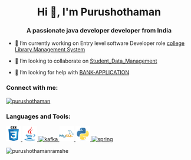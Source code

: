 <h1 align="center">Hi 👋, I'm Purushothaman</h1>
<h3 align="center">A passionate java developer developer from India</h3>

- 🔭 I’m currently working on Entry level software Developer role [college Library Management System](https://github.com/PurushothamanRamesh/College-Library-Management-System.git)

- 👯 I’m looking to collaborate on [Student_Data_Management](https://github.com/PurushothamanRamesh/Student_Data_Management.git)

- 🤝 I’m looking for help with [BANK-APPLICATION](https://github.com/PurushothamanRamesh/BANK-APPLICATION.git)

<h3 align="left">Connect with me:</h3>
<p align="left">
<a href="https://www.leetcode.com/purushothaman" target="blank"><img align="center" src="https://raw.githubusercontent.com/rahuldkjain/github-profile-readme-generator/master/src/images/icons/Social/leet-code.svg" alt="purushothaman" height="30" width="40" /></a>
</p>

<h3 align="left">Languages and Tools:</h3>
<p align="left"> <a href="https://www.w3schools.com/css/" target="_blank" rel="noreferrer"> <img src="https://raw.githubusercontent.com/devicons/devicon/master/icons/css3/css3-original-wordmark.svg" alt="css3" width="40" height="40"/> </a> <a href="https://www.java.com" target="_blank" rel="noreferrer"> <img src="https://raw.githubusercontent.com/devicons/devicon/master/icons/java/java-original.svg" alt="java" width="40" height="40"/> </a> <a href="https://kafka.apache.org/" target="_blank" rel="noreferrer"> <img src="https://www.vectorlogo.zone/logos/apache_kafka/apache_kafka-icon.svg" alt="kafka" width="40" height="40"/> </a> <a href="https://www.mysql.com/" target="_blank" rel="noreferrer"> <img src="https://raw.githubusercontent.com/devicons/devicon/master/icons/mysql/mysql-original-wordmark.svg" alt="mysql" width="40" height="40"/> </a> <a href="https://www.python.org" target="_blank" rel="noreferrer"> <img src="https://raw.githubusercontent.com/devicons/devicon/master/icons/python/python-original.svg" alt="python" width="40" height="40"/> </a> <a href="https://spring.io/" target="_blank" rel="noreferrer"> <img src="https://www.vectorlogo.zone/logos/springio/springio-icon.svg" alt="spring" width="40" height="40"/> </a> </p>

<p><img align="center" src="https://github-readme-stats.vercel.app/api/top-langs?username=purushothamanramshe&show_icons=true&locale=en&layout=compact" alt="purushothamanramshe" /></p>
